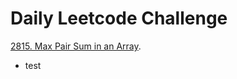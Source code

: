 # Daily Leetcode Challenge
[2815. Max Pair Sum in an Array](https://leetcode.com/problems/max-pair-sum-in-an-array/).
- test